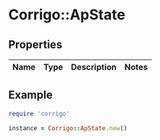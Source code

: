 # Corrigo::ApState

## Properties

| Name | Type | Description | Notes |
| ---- | ---- | ----------- | ----- |

## Example

```ruby
require 'corrigo'

instance = Corrigo::ApState.new()
```

